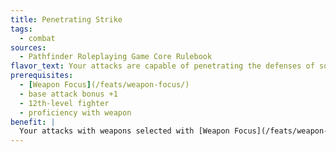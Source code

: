 ```yaml
---
title: Penetrating Strike
tags:
  - combat
sources:
  - Pathfinder Roleplaying Game Core Rulebook
flavor_text: Your attacks are capable of penetrating the defenses of some creatures.
prerequisites:
  - [Weapon Focus](/feats/weapon-focus/)
  - base attack bonus +1
  - 12th-level fighter
  - proficiency with weapon
benefit: |
  Your attacks with weapons selected with [Weapon Focus](/feats/weapon-focus/) ignore up to 5 points of damage reduction. This feat does not apply to damage reduction without a type (such as DR 10/---).
---
```


